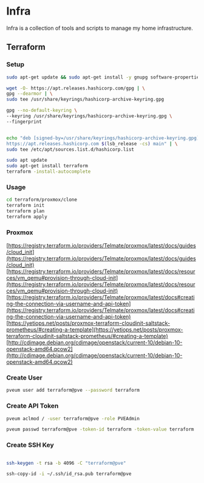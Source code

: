 # Infra

Infra is a collection of tools and scripts to manage my home infrastructure.

## Terraform

### Setup

```bash
sudo apt-get update && sudo apt-get install -y gnupg software-properties-common

wget -O- https://apt.releases.hashicorp.com/gpg | \
gpg --dearmor | \
sudo tee /usr/share/keyrings/hashicorp-archive-keyring.gpg

gpg --no-default-keyring \
--keyring /usr/share/keyrings/hashicorp-archive-keyring.gpg \
--fingerprint


echo "deb [signed-by=/usr/share/keyrings/hashicorp-archive-keyring.gpg] \
https://apt.releases.hashicorp.com $(lsb_release -cs) main" | \
sudo tee /etc/apt/sources.list.d/hashicorp.list

sudo apt update
sudo apt-get install terraform
terraform -install-autocomplete
```

### Usage

```bash
cd terraform/proxmox/clone
terraform init
terraform plan
terraform apply
```


### Proxmox

[https://registry.terraform.io/providers/Telmate/proxmox/latest/docs/guides/cloud_init](https://registry.terraform.io/providers/Telmate/proxmox/latest/docs/guides/cloud_init)
[https://registry.terraform.io/providers/Telmate/proxmox/latest/docs/resources/vm_qemu#provision-through-cloud-init](https://registry.terraform.io/providers/Telmate/proxmox/latest/docs/resources/vm_qemu#provision-through-cloud-init)
[https://registry.terraform.io/providers/Telmate/proxmox/latest/docs#creating-the-connection-via-username-and-api-token](https://registry.terraform.io/providers/Telmate/proxmox/latest/docs#creating-the-connection-via-username-and-api-token)
[https://yetiops.net/posts/proxmox-terraform-cloudinit-saltstack-prometheus/#creating-a-template](https://yetiops.net/posts/proxmox-terraform-cloudinit-saltstack-prometheus/#creating-a-template)
[http://cdimage.debian.org/cdimage/openstack/current-10/debian-10-openstack-amd64.qcow2](http://cdimage.debian.org/cdimage/openstack/current-10/debian-10-openstack-amd64.qcow2)


### Create User

```bash
pveum user add terraform@pve --password terraform
```

### Create API Token

```bash
pveum aclmod / -user terraform@pve -role PVEAdmin

pveum passwd terraform@pve -token-id terraform -token-value terraform
```

### Create SSH Key

```bash

ssh-keygen -t rsa -b 4096 -C "terraform@pve"

ssh-copy-id -i ~/.ssh/id_rsa.pub terraform@pve
```